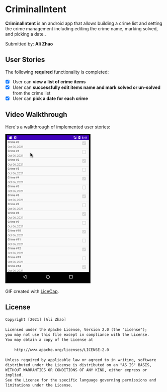 # CriminalIntent

**CriminalIntent** is an android app that allows building a crime list and setting the crime management including editing the crime name, marking solved, and picking a date..

Submitted by: **Ali Zhao**


## User Stories

The following **required** functionality is completed:

* [X] User can **view a list of crime items**
* [X] User can **successfully edit items name and mark solved or un-solved** from the crime list
* [X] User can **pick a date for each crime**

## Video Walkthrough

Here's a walkthrough of implemented user stories:

<img src='walkThrough.gif' title='Video Walkthrough' width='' alt='Video Walkthrough' />

GIF created with [LiceCap](http://www.cockos.com/licecap/).


## License

    Copyright [2021] [Ali Zhao]

    Licensed under the Apache License, Version 2.0 (the "License");
    you may not use this file except in compliance with the License.
    You may obtain a copy of the License at

        http://www.apache.org/licenses/LICENSE-2.0

    Unless required by applicable law or agreed to in writing, software
    distributed under the License is distributed on an "AS IS" BASIS,
    WITHOUT WARRANTIES OR CONDITIONS OF ANY KIND, either express or implied.
    See the License for the specific language governing permissions and
    limitations under the License.

